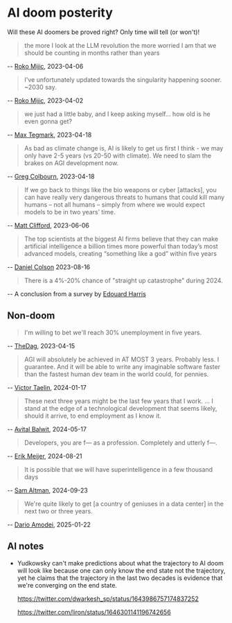 # AI doom posterity

Will these AI doomers be proved right?  Only time will tell (or
won't)!

> the more I look at the LLM revolution the more worried I am that we
> should be counting in months rather than years

-- [Roko
Mijic](https://twitter.com/RokoMijic/status/1643959006040293377),
2023-04-06

> I've unfortunately updated towards the singularity happening
> sooner. ~2030 say.

-- [Roko
Mijic](https://twitter.com/RokoMijic/status/1642659846716633089),
2023-04-02

> we just had a little baby, and I keep asking myself... how old is he
> even gonna get?

-- [Max
Tegmark](https://twitter.com/liron/status/1648185583938969600),
2023-04-18

> As bad as climate change is, AI is likely to get us first I think -
> we may only have 2-5 years (vs 20-50 with climate). We need to slam
> the brakes on AGI development now.

-- [Greg
Colbourn](https://twitter.com/gcolbourn/status/1648267236019167232),
2023-04-18

> If we go back to things like the bio weapons or cyber [attacks], you
> can have really very dangerous threats to humans that could kill
> many humans – not all humans – simply from where we would expect
> models to be in two years’ time.

-- [Matt
Clifford](https://www.independent.co.uk/news/uk/politics/ai-artificial-intelligence-kill-humans-sunak-b2352099.html),
2023-06-06

> The top scientists at the biggest AI firms believe that they can
> make artificial intelligence a billion times more powerful than
> today’s most advanced models, creating “something like a god” within
> five years

-- [Daniel
Colson](https://twitter.com/DanielColson6/status/1691598172513296710)
2023-08-16

> There is a 4%-20% chance of "straight up catastrophe" during 2024.

-- A conclusion from a survey by [Edouard
Harris](https://twitter.com/NickEMoran/status/1767247012825571776)

## Non-doom

> I'm willing to bet we'll reach 30% unemployment in five years.

--
[TheDag](https://www.themotte.org/post/440/culture-war-roundup-for-the-week/87511?context=8#context),
2023-04-15

> AGI will absolutely be achieved in AT MOST 3 years. Probably less. I
> guarantee. And it will be able to write any imaginable software
> faster than the fastest human dev team in the world could, for
> pennies.

-- [Victor
Taelin](https://twitter.com/VictorTaelin/status/1747674769342738587),
2024-01-17

> These next three years might be the last few years that I
> work. ... I stand at the edge of a technological development that
> seems likely, should it arrive, to end employment as I know it.

-- [Avital
Balwit](https://www.palladiummag.com/2024/05/17/my-last-five-years-of-work/),
2024-05-17

> Developers, you are f&mdash; as a profession. Completely and utterly
> f&mdash;.

-- [Erik Meijer](https://x.com/headinthebox/status/1825898022535917697),
2024-08-21

> It is possible that we will have superintelligence in a few thousand
> days

-- [Sam Altman](https://ia.samaltman.com/), 2024-09-23

> We're quite likely to get [a country of geniuses in a data center]
> in the next two or three years.

-- [Dario
Amodei](https://www.yahoo.com/tech/anthropic-ceo-says-agi-marketing-101302256.html),
2025-01-22

## AI notes

* Yudkowsky can't make predictions about what the trajectory to AI
  doom will look like because one can only know the end state not the
  trajectory, yet he claims that the trajectory in the last two
  decades is evidence that we're converging on the end state.

  <https://twitter.com/dwarkesh_sp/status/1643986757174837252>

  <https://twitter.com/liron/status/1646301141196742656>
